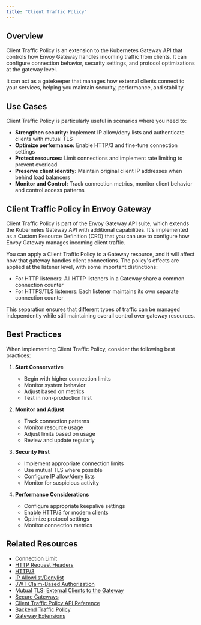 ```yaml
---
title: "Client Traffic Policy"
---
```



## Overview

Client Traffic Policy is an extension to the Kubernetes Gateway API that controls how Envoy Gateway handles incoming traffic from clients. It can configure connection behavior, security settings, and protocol optimizations at the gateway level.

It can act as a gatekeeper that manages how external clients connect to your services, helping you maintain security, performance, and stability.

## Use Cases

Client Traffic Policy is particularly useful in scenarios where you need to:

- **Strengthen security:** Implement IP allow/deny lists and authenticate clients with mutual TLS
- **Optimize performance:** Enable HTTP/3 and fine-tune connection settings
- **Protect resources:** Limit connections and implement rate limiting to prevent overload
- **Preserve client identity:** Maintain original client IP addresses when behind load balancers
- **Monitor and Control:** Track connection metrics, monitor client behavior and control access patterns

## Client Traffic Policy in Envoy Gateway

Client Traffic Policy is part of the Envoy Gateway API suite, which extends the Kubernetes Gateway API with additional capabilities. It's implemented as a Custom Resource Definition (CRD) that you can use to configure how Envoy Gateway manages incoming client traffic.

You can apply a Client Traffic Policy to a Gateway resource, and it will affect how that gateway handles client connections. The policy's effects are applied at the listener level, with some important distinctions:

- For HTTP listeners: All HTTP listeners in a Gateway share a common connection counter
- For HTTPS/TLS listeners: Each listener maintains its own separate connection counter

This separation ensures that different types of traffic can be managed independently while still maintaining overall control over gateway resources.

## Best Practices

When implementing Client Traffic Policy, consider the following best practices:

1. **Start Conservative**
   - Begin with higher connection limits
   - Monitor system behavior
   - Adjust based on metrics
   - Test in non-production first

2. **Monitor and Adjust**
   - Track connection patterns
   - Monitor resource usage
   - Adjust limits based on usage
   - Review and update regularly

3. **Security First**
   - Implement appropriate connection limits
   - Use mutual TLS where possible
   - Configure IP allow/deny lists
   - Monitor for suspicious activity

4. **Performance Considerations**
   - Configure appropriate keepalive settings
   - Enable HTTP/3 for modern clients
   - Optimize protocol settings
   - Monitor connection metrics

## Related Resources

- [Connection Limit](../tasks/traffic/connection-limit)
- [HTTP Request Headers](../tasks/traffic/http-request-headers)
- [HTTP/3](../tasks/traffic/http3)
- [IP Allowlist/Denylist](../tasks/traffic/ip-allowlist-denylist)
- [JWT Claim-Based Authorization](../tasks/traffic/jwt-claim-based-authorization)
- [Mutual TLS: External Clients to the Gateway](../tasks/traffic/mutual-tls-external-clients)
- [Secure Gateways](../tasks/traffic/secure-gateways)
- [Client Traffic Policy API Reference](../../api/extension_types#clienttrafficpolicy)
- [Backend Traffic Policy](backend-traffic-policy.md)
- [Gateway Extensions](gateway-extensions.md)
